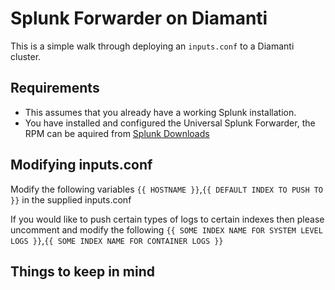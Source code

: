# Splunk Forwarder on Diamanti
This is a simple walk through deploying an `inputs.conf` to a Diamanti cluster.

## Requirements
- This assumes that you already have a working Splunk installation.
- You have installed and configured the Universal Splunk Forwarder, the RPM can be aquired from [Splunk Downloads](https://www.splunk.com/en_us/download/universal-forwarder.html)

## Modifying inputs.conf
Modify the following variables `{{ HOSTNAME }}`,`{{ DEFAULT INDEX TO PUSH TO }}` in the supplied inputs.conf

If you would like to push certain types of logs to certain indexes then please uncomment and modify the following `{{ SOME INDEX NAME FOR SYSTEM LEVEL LOGS }}`,`{{ SOME INDEX NAME FOR CONTAINER LOGS }}`

## Things to keep in mind
